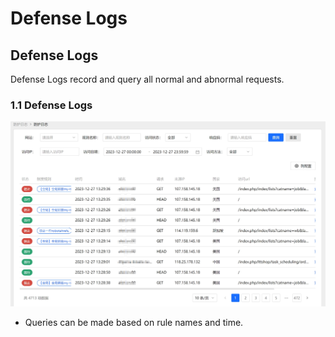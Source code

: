 # Defense Logs

## Defense Logs
Defense Logs record and query all normal and abnormal requests.
### 1.1 Defense Logs

![Defense Logs](/images/attacklog.png)

- Queries can be made based on rule names and time.